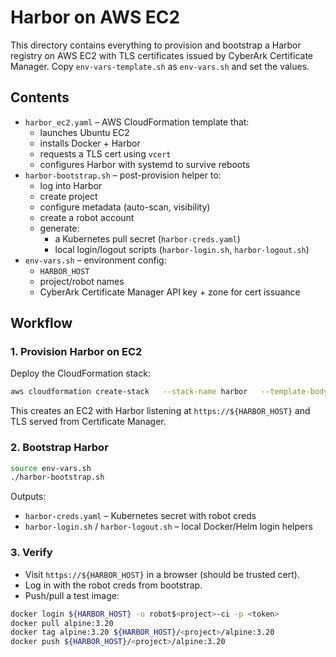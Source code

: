 # Harbor on AWS EC2

This directory contains everything to provision and bootstrap a Harbor registry on AWS EC2 with TLS certificates issued by CyberArk Certificate Manager.
Copy `env-vars-template.sh` as `env-vars.sh` and set the values.

## Contents

- `harbor_ec2.yaml` – AWS CloudFormation template that:
  - launches Ubuntu EC2
  - installs Docker + Harbor
  - requests a TLS cert using `vcert`
  - configures Harbor with systemd to survive reboots
- `harbor-bootstrap.sh` – post-provision helper to:
  - log into Harbor
  - create project
  - configure metadata (auto-scan, visibility)
  - create a robot account
  - generate:
    - a Kubernetes pull secret (`harbor-creds.yaml`)
    - local login/logout scripts (`harbor-login.sh`, `harbor-logout.sh`)
- `env-vars.sh` – environment config:
  - `HARBOR_HOST`
  - project/robot names
  - CyberArk Certificate Manager API key + zone for cert issuance

## Workflow

### 1. Provision Harbor on EC2

Deploy the CloudFormation stack:

```bash
aws cloudformation create-stack   --stack-name harbor   --template-body file://harbor_ec2.yaml   --parameters     ParameterKey=KeyName,ParameterValue=<your-key>     ParameterKey=InstanceType,ParameterValue=t3.large
```

This creates an EC2 with Harbor listening at `https://${HARBOR_HOST}` and TLS served from Certificate Manager.

### 2. Bootstrap Harbor

```bash
source env-vars.sh
./harbor-bootstrap.sh
```

Outputs:

- `harbor-creds.yaml` – Kubernetes secret with robot creds
- `harbor-login.sh` / `harbor-logout.sh` – local Docker/Helm login helpers

### 3. Verify

- Visit `https://${HARBOR_HOST}` in a browser (should be trusted cert).  
- Log in with the robot creds from bootstrap.  
- Push/pull a test image:

```bash
docker login ${HARBOR_HOST} -u robot$<project>-ci -p <token>
docker pull alpine:3.20
docker tag alpine:3.20 ${HARBOR_HOST}/<project>/alpine:3.20
docker push ${HARBOR_HOST}/<project>/alpine:3.20
```
